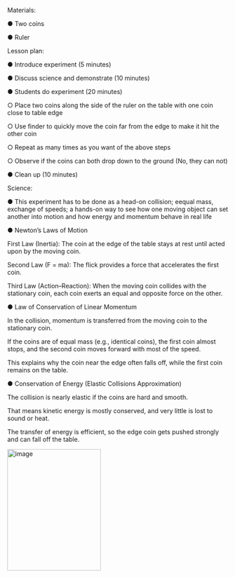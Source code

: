 Materials:

●	Two coins

●	Ruler

Lesson plan:

●	Introduce experiment (5 minutes)

●	Discuss science and demonstrate (10 minutes)

●	Students do experiment (20 minutes)

○	Place two coins along the side of the ruler on the table with one coin close to table edge

○	Use finder to quickly move the coin far from the edge to make it hit the other coin

○	Repeat as many times as you want of the above steps

○	Observe if the coins can both drop down to the ground (No, they can not)

●	Clean up (10 minutes)

Science:

●	This experiment has to be done as a head-on collision; eequal mass, exchange of speeds; a hands-on way to see how one moving object can set another into motion and how energy and momentum behave in real life

●	Newton’s Laws of Motion

First Law (Inertia): The coin at the edge of the table stays at rest until acted upon by the moving coin.

Second Law (F = ma): The flick provides a force that accelerates the first coin.

Third Law (Action–Reaction): When the moving coin collides with the stationary coin, each coin exerts an equal and opposite force on the other.

●	Law of Conservation of Linear Momentum

In the collision, momentum is transferred from the moving coin to the stationary coin.

If the coins are of equal mass (e.g., identical coins), the first coin almost stops, and the second coin moves forward with most of the speed.

This explains why the coin near the edge often falls off, while the first coin remains on the table.

●	Conservation of Energy (Elastic Collisions Approximation)

The collision is nearly elastic if the coins are hard and smooth.

That means kinetic energy is mostly conserved, and very little is lost to sound or heat.

The transfer of energy is efficient, so the edge coin gets pushed strongly and can fall off the table.

<img width="213" height="277" alt="image" src="https://github.com/user-attachments/assets/e7b2a24d-6cf6-4cdb-9d90-776702b1a90e" />


